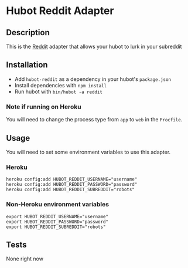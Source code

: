 # Hubot Reddit Adapter

## Description

This is the [Reddit](http://reddit.com) adapter that allows your hubot to lurk
in your subreddit

## Installation

* Add `hubot-reddit` as a dependency in your hubot's `package.json`
* Install dependencies with `npm install`
* Run hubot with `bin/hubot -a reddit`

### Note if running on Heroku

You will need to change the process type from `app` to `web` in the `Procfile`.

## Usage

You will need to set some environment variables to use this adapter.

### Heroku

    heroku config:add HUBOT_REDDIT_USERNAME="username"
    heroku config:add HUBOT_REDDIT_PASSWORD="password"
    heroku config:add HUBOT_REDDIT_SUBREDDIT="robots"


### Non-Heroku environment variables

    export HUBOT_REDDIT_USERNAME="username"
    export HUBOT_REDDIT_PASSWORD="password"
    export HUBOT_REDDIT_SUBREDDIT="robots"

## Tests

None right now
